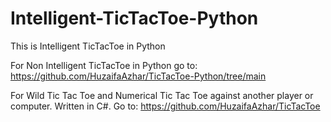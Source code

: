 # Intelligent-TicTacToe-Python

This is Intelligent TicTacToe in Python

For Non Intelligent TicTacToe in Python go to: https://github.com/HuzaifaAzhar/TicTacToe-Python/tree/main

For Wild Tic Tac Toe and Numerical Tic Tac Toe against another player or computer. Written in C#. Go to: https://github.com/HuzaifaAzhar/TicTacToe
